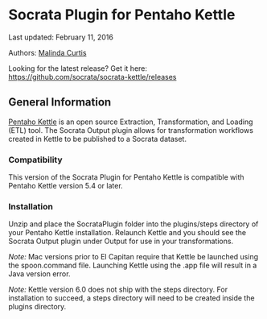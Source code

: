 Socrata Plugin for Pentaho Kettle
================

Last updated: February 11, 2016

Authors: [Malinda Curtis](http://www.github.com/malindac)

Looking for the latest release? Get it here: https://github.com/socrata/socrata-kettle/releases

## General Information
[Pentaho Kettle](http://community.pentaho.com/projects/data-integration/) is an open source Extraction, Transformation, and Loading (ETL) tool.  The Socrata Output plugin allows for transformation workflows created in Kettle to be published to a Socrata dataset.

### Compatibility
This version of the Socrata Plugin for Pentaho Kettle is compatible with Pentaho Kettle version 5.4 or later.

### Installation
Unzip and place the SocrataPlugin folder into the plugins/steps directory of your Pentaho Kettle installation.  Relaunch Kettle and you should see the Socrata Output plugin under Output for use in your transformations.

*Note:* Mac versions prior to El Capitan require that Kettle be launched using the spoon.command file.  Launching Kettle using the .app file will result in a Java version error.

*Note:* Kettle version 6.0 does not ship with the steps directory.  For installation to succeed, a steps directory will need to be created inside the plugins directory.

